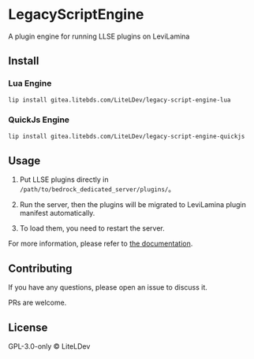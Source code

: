 # LegacyScriptEngine

A plugin engine for running LLSE plugins on LeviLamina

## Install

### Lua Engine

```sh
lip install gitea.litebds.com/LiteLDev/legacy-script-engine-lua
```

### QuickJs Engine

```sh
lip install gitea.litebds.com/LiteLDev/legacy-script-engine-quickjs
```

## Usage

1. Put LLSE plugins directly in `/path/to/bedrock_dedicated_server/plugins/`。

2. Run the server, then the plugins will be migrated to LeviLamina plugin manifest automatically.

3. To load them, you need to restart the server.

For more information, please refer to [the documentation](https://lse.liteldev.com).

## Contributing

If you have any questions, please open an issue to discuss it.

PRs are welcome.

## License

GPL-3.0-only © LiteLDev
